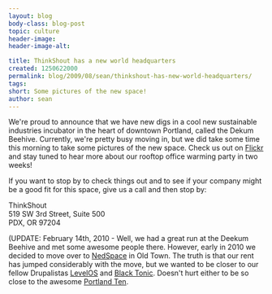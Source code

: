 ```yaml
---
layout: blog
body-class: blog-post
topic: culture
header-image:
header-image-alt:

title: ThinkShout has a new world headquarters
created: 1250622000
permalink: blog/2009/08/sean/thinkshout-has-new-world-headquarters/
tags: 
short: Some pictures of the new space!
author: sean
---
```

<p>We're proud to announce that we have new digs in a cool new sustainable industries incubator in the heart of downtown Portland, called the Dekum Beehive. Currently, we're pretty busy moving in, but we did take some time this morning to take some pictures of the new space. Check us out on <a href="http://www.flickr.com/photos/16922742@N03/" target="_blank">Flickr</a> and stay tuned to hear more about our rooftop office warming party in two weeks!</p>
<p>If you want to stop by to check things out and to see if your company might be a good fit for this space, give us a call and then stop by:</p>
<p>ThinkShout<br />
519 SW 3rd Street, Suite 500<br />
PDX, OR 97204
</p>
<p>
(UPDATE: February 14th, 2010 - Well, we had a great run at the Deekum Beehive and met some awesome people there. However, early in 2010 we decided to move over to <a href="http://nedspace.com" target="_blank">NedSpace</a> in Old Town. The truth is that our rent has jumped considerably with the move, but we wanted to be closer to our fellow Drupalistas <a href="http://levelos.com" target="_blank">LevelOS</a> and <a href="http://blacktonicapp.com" target="_blank">Black Tonic</a>. Doesn't hurt either to be so close to the awesome <a href="http://portlandten.com" target="_blank">Portland Ten</a>.
</p>
